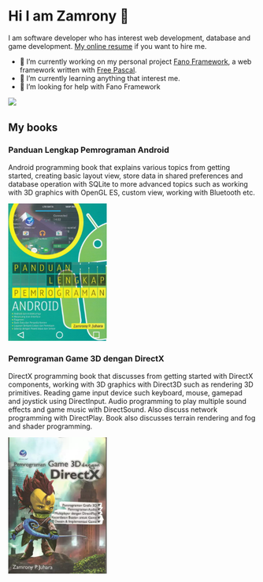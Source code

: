 # Hi I am Zamrony 👋

I am software developer who has interest web development, database and game development. [My online resume](https://zamronypj.github.io) if you want to hire me.

- 🔭 I’m currently working on my personal project [Fano Framework](https://fanoframework.github.io), a web framework written with [Free Pascal](https://freepascal.org).
- 🌱 I’m currently learning anything that interest me.
- 🤔 I’m looking for help with Fano Framework

![](https://visitor-badge.glitch.me/badge?page_id=zamronypj.zamronypj)

## My books

### Panduan Lengkap Pemrograman Android

Android programming book that explains various topics from getting started, creating basic layout view, store data in shared preferences and database operation with SQLite to more advanced topics such as working with 3D graphics with OpenGL ES, custom view, working with Bluetooth etc.

<a href="https://andipublisher.com/produk-panduan-lengkap-pemrograman-android">
<img src="panduan-lengkap-pemrograman-android.jpg" width="200" alt="Panduan Lengkap Pemrograman Android">
</a>


### Pemrograman Game 3D dengan DirectX

DirectX programming book that discusses from getting started with DirectX components, working with 3D graphics with Direct3D such as rendering 3D primitives. Reading game input device such keyboard, mouse, gamepad and joystick using DirectInput. Audio programming to play multiple sound effects and game music with DirectSound. Also discuss network programming with DirectPlay. Book also discusses terrain rendering and fog and shader programming.

<a href="https://andipublisher.com/produk-pemrograman-game-3d-dengan-directx">
<img src="pemrograman-game-3d-dengan-directx.webp" width="200" alt="Pemrograman Game 3D dengan DirectX">
</a>
